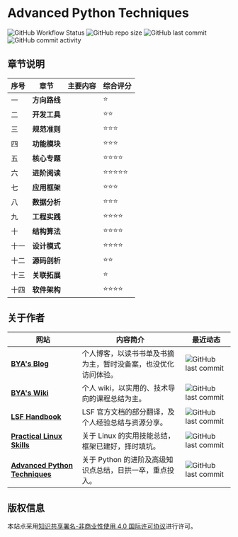 # Advanced Python Techniques

![GitHub Workflow Status](https://img.shields.io/github/workflow/status/baiyongan/advanced-python-techniques/pages%20build%20and%20deployment?logo=github&style=for-the-badge)
![GitHub repo size](https://img.shields.io/github/repo-size/baiyongan/advanced-python-techniques?logo=github&style=for-the-badge)
![GitHub last commit](https://img.shields.io/github/last-commit/baiyongan/advanced-python-techniques?color=gold&logo=github&style=for-the-badge)
![GitHub commit activity](https://img.shields.io/github/commit-activity/w/baiyongan/advanced-python-techniques?color=cyan&logo=github&style=for-the-badge)

## 章节说明
| 序号 | 章节         | 主要内容 | 综合评分 |
| ---- | ------------ | -------- | -------- |
| 一   | **方向路线** |          | ⭐        |
| 二   | **开发工具** |          | ⭐⭐       |
| 三   | **规范准则** |          | ⭐⭐⭐      |
| 四   | **功能模块** |          | ⭐⭐⭐      |
| 五   | **核心专题** |          | ⭐⭐⭐⭐     |
| 六   | **进阶阅读** |          | ⭐⭐⭐⭐⭐    |
| 七   | **应用框架** |          | ⭐⭐⭐      |
| 八   | **数据分析** |          | ⭐⭐⭐      |
| 九   | **工程实践** |          | ⭐⭐⭐⭐     |
| 十   | **结构算法** |          | ⭐⭐⭐⭐     |
| 十一 | **设计模式** |          | ⭐⭐⭐⭐     |
| 十二 | **源码剖析** |          | ⭐⭐       |
| 十三 | **关联拓展** |          | ⭐        |
| 十四 | **软件架构** |          | ⭐⭐⭐⭐     |

## 关于作者


| 网站                                                         | 内容简介                                                     | 最近动态                                                     |
| ------------------------------------------------------------ | ------------------------------------------------------------ | ------------------------------------------------------------ |
| [**BYA's Blog**](http://bya.cool)                            | 个人博客，以读书书单及书摘为主，暂时没备案，也没优化访问体验。 | ![GitHub last commit](https://img.shields.io/github/last-commit/baiyongan/baiyongan.github.io?logo=github&style=for-the-badge) |
| [**BYA's Wiki**](http://106.14.160.45:8081)                  | 个人 wiki，以实用的、技术导向的课程总结为主。                | ![GitHub last commit](https://img.shields.io/github/last-commit/baiyongan/everything-notes?color=blue&logo=github&style=for-the-badge) |
| [**LSF Handbook**](http://baiyongan.github.io/lsf-handbook)  | LSF 官方文档的部分翻译，及个人经验总结与资源分享。           | ![GitHub last commit](https://img.shields.io/github/last-commit/baiyongan/lsf-handbook?logo=github&style=for-the-badge) |
| [**Practical Linux Skills**](http://106.14.160.45)           | 关于 Linux 的实用技能总结，框架已建好，择时填坑。            | ![GitHub last commit](https://img.shields.io/github/last-commit/baiyongan/practical-linux-skills?color=blue&logo=github&style=for-the-badge) |
| [**Advanced Python Techniques**](http://106.14.160.45:8080)  | 关于 Python 的进阶及高级知识点总结，日拱一卒，重点投入。     | ![GitHub last commit](https://img.shields.io/github/last-commit/baiyongan/advanced-python-techniques?color=gold&logo=github&style=for-the-badge) |


## 版权信息

本站点采用[知识共享署名-非商业性使用 4.0 国际许可协议](http://creativecommons.org/licenses/by-nc/4.0/)进行许可。
